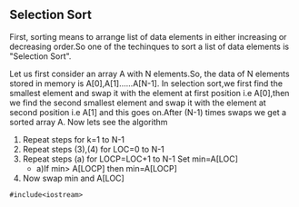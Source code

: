 ## Selection Sort
<p> First, sorting means to arrange list of data elements in either increasing or decreasing order.So one of the techinques to sort a list of data elements is "Selection Sort".</p>
<p> Let us first consider an array A with N elements.So, the data of N elements stored in memory is A[0],A[1]......A[N-1].
In selection sort,we first find the smallest element and swap it with the element at first position i.e A[0],then we find the second smallest element and swap it with the element at second position
i.e A[1] and this goes on.After (N-1) times swaps we get a sorted array A.
Now lets see the algorithm 
</p>

1. Repeat steps for k=1 to N-1
2. Repeat steps (3),(4) for LOC=0 to N-1
3. Repeat steps (a) for LOCP=LOC+1 to N-1 Set min=A[LOC]
    - a)If min> A[LOCP] then min=A[LOCP]
4. Now swap min and A[LOC] 
   
```
#include<iostream>
```
